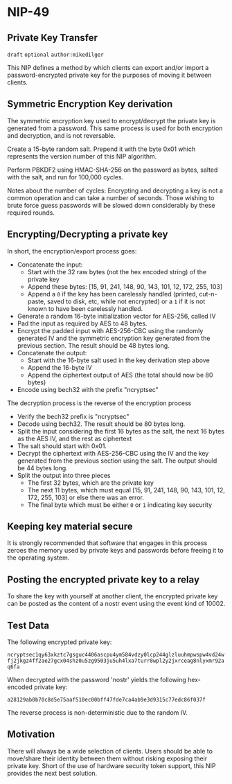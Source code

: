 
NIP-49
======

Private Key Transfer
--------------------

`draft` `optional` `author:mikedilger`

This NIP defines a method by which clients can export and/or import a password-encrypted private key for the purposes of moving it between clients.

Symmetric Encryption Key derivation
-----------------------------------

The symmetric encryption key used to encrypt/decrypt the private key is generated from a password.
This same process is used for both encryption and decryption, and is not reversable.

Create a 15-byte random salt. Prepend it with the byte 0x01 which represents the version number of this NIP algorithm.

Perform PBKDF2 using HMAC-SHA-256 on the password as bytes, salted with the salt, and run for 100,000 cycles.

Notes about the number of cycles: Encrypting and decrypting a key is not a common operation and can take a number of seconds. Those wishing to brute force guess passwords will be slowed down considerably by these required rounds.


Encrypting/Decrypting a private key
-----------------------------------

In short, the encryption/export process goes:

 - Concatenate the input:
     - Start with the 32 raw bytes (not the hex encoded string) of the private key
     - Append these bytes: [15, 91, 241, 148, 90, 143, 101, 12, 172, 255, 103]
     - Append a `0` if the key has been carelessly handled (printed, cut-n-paste, saved to disk, etc, while not encrypted) or a `1` if it is not known to have been carelessly handled.
 - Generate a random 16-byte initialization vector for AES-256, called IV
 - Pad the input as required by AES to 48 bytes.
 - Encrypt the padded input with AES-256-CBC using the randomly generated IV and the symmetric encryption key generated from the previous section. The result should be 48 bytes long.
 - Concatenate the output:
     - Start with the 16-byte salt used in the key derivation step above
     - Append the 16-byte IV
     - Append the ciphertext output of AES (the total should now be 80 bytes)
 - Encode using bech32 with the prefix "ncryptsec"

The decryption process is the reverse of the encryption process

 - Verify the bech32 prefix is "ncryptsec"
 - Decode using bech32. The result should be 80 bytes long.
 - Split the input considering the first 16 bytes as the salt, the next 16 bytes as the AES IV, and the rest as ciphertext
 - The salt should start with 0x01.
 - Decrypt the ciphertext with AES-256-CBC using the IV and the key generated from the previous section using the salt. The output should be 44 bytes long.
 - Split the output into three pieces
     - The first 32 bytes, which are the private key
     - The next 11 bytes, which must equal [15, 91, 241, 148, 90, 143, 101, 12, 172, 255, 103] or else there was an error.
     - The final byte which must be either `0` or `1` indicating key security

Keeping key material secure
---------------------------

It is strongly recommended that software that engages in this process zeroes the memory used by private keys and passwords before freeing it to the operating system.

Posting the encrypted private key to a relay
--------------------------------------------

To share the key with yourself at another client, the encrypted private key can be posted as the content of a nostr event using the event kind of 10002.

Test Data
---------

The following encrypted private key:

`ncryptsec1qy63xkztc7gsguc4406ascpu4ym584vdzy0lcp244glzluuhmpwspw4vd24wfj2jkgz4ff2ae27gcx04shz0u5zg9503ju5uh4lxa7turr8wpl2y2jxrceag8nlyxmr92aq6fa`

When decrypted with the password 'nostr' yields the following hex-encoded private key:

`a28129ab0b70c8d5e75aaf510ec00bff47fde7ca4ab9e3d9315c77edc86f037f`

The reverse process is non-deterministic due to the random IV.

Motivation
----------

There will always be a wide selection of clients. Users should be able to move/share their identity between them without risking exposing their private key. Short of the use of hardware security token support, this NIP provides the next best solution.
